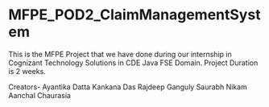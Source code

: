 # MFPE_POD2_ClaimManagementSystem
This is the MFPE Project that we have done during our internship in Cognizant Technology Solutions in CDE Java FSE Domain. Project Duration is 2 weeks.


Creators-
Ayantika Datta
Kankana Das
Rajdeep Ganguly
Saurabh Nikam
Aanchal Chaurasia
